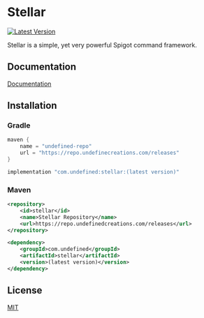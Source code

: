 
# Stellar

[![Latest Version](https://img.shields.io/badge/dynamic/xml?label=Latest%20Version&style=for-the-badge&logo=gradle&url=https%3A%2F%2Frepo.undefinedcreations.com%2Freleases%2Fcom%2Fundefined%2Fstellar%2Fmaven-metadata.xml&query=%2F%2Fmetadata%2F%2Fversioning%2F%2Flatest)](https://github.com/UndefinedCreations/Stellar/releases)

Stellar is a simple, yet very powerful Spigot command framework.

## Documentation

[Documentation](https://docs.undefinedcreations.com)


## Installation

### Gradle

```gradle
maven {
    name = "undefined-repo"
    url = "https://repo.undefinecreations.com/releases"
}
```
```gradle
implementation "com.undefined:stellar:(latest version)"
```

### Maven

```xml
<repository>
    <id>stellar</id>
    <name>Stellar Repository</name>
    <url>https://repo.undefinedcreations.com/releases</url>
</repository>
```
```xml
<dependency>
    <groupId>com.undefined</groupId>
    <artifactId>stellar</artifactId>
    <version>(latest version)</version>
</dependency>
```
## License

[MIT](https://choosealicense.com/licenses/mit/)
